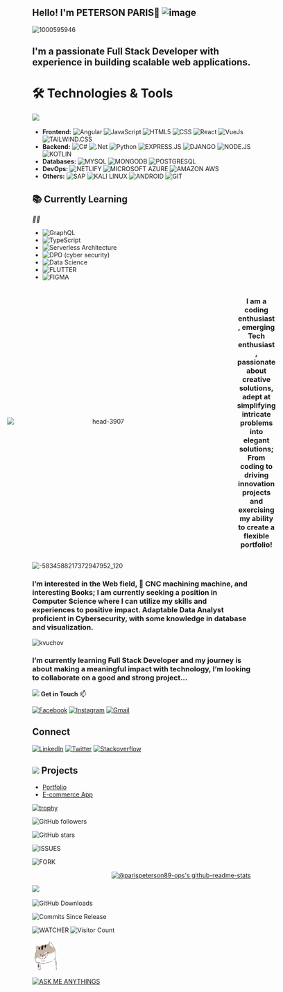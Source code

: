 ## Hello! I'm PETERSON PARIS👋   ![image](https://github.com/user-attachments/assets/3481c21b-ded3-4657-93ea-de08867514c9)
</h2>




    

 



![1000595946](https://github.com/user-attachments/assets/47fea4dd-752f-46f8-b3c9-98a6c5e52fb6)

## I'm a passionate Full Stack Developer with experience in building scalable web applications.


 #  🛠️ Technologies & Tools
   <i><i></i><i></i></i>
    <i><i></i><i></i></i>
    <i><i></i><i></i></i>
    <i><i></i><i></i></i>
    <i><i></i><i></i></i>
    <i><i></i><i></i></i>
    <i><i></i><i></i></i>
    <i><i></i><i></i></i>
    <i><i></i><i></i></i>
    <i><i></i><i></i></i>
    <i><i></i><i></i></i>
    <i><i></i><i></i></i>
    <i><i></i><i></i></i>
    <i><i></i><i></i></i>
    <i><i></i><i></i></i>
    <i><i></i><i></i></i>
    <i><i></i><i></i></i>
    <i><i></i><i></i></i>
    <i><i></i><i></i></i>
    <i><i></i><i></i></i>
    <i><i></i><i></i></i>
    <i><i></i><i></i></i>
    <i><i></i><i></i></i>
    <i><i></i><i></i></i>
    <i><i></i><i></i></i>
    <i><i></i><i></i></i>
    <i><i></i><i></i></i>
    <i><i></i><i></i></i>
    <i><i></i><i></i></i>
    <i><i></i><i></i></i>
    <i><i></i><i></i></i>
    <i><i></i><i></i></i>
    <i><i></i><i></i></i>
    <i><i></i><i></i></i>
    <i><i></i><i></i></i>
    <i><i></i><i></i></i>
    <i><i></i><i></i></i>
    <i><i></i><i></i></i>
 <img src="https://emojis.slackmojis.com/emojis/images/1680554188/65018/cat-roomba-exceptionally-fast.gif"
width="50" />

- **Frontend:**  ![Angular](https://img.shields.io/badge/Angular-DD0031?style=for-the-badge&logo=angular&logoColor=white) ![JavaScript](https://img.shields.io/badge/JavaScript-F7DF1E?style=for-the-badge&logo=javascript&logoColor=black)   ![HTML5](https://img.shields.io/badge/HTML5-E34F26?style=for-the-badge&logo=html5&logoColor=white) ![CSS](https://img.shields.io/badge/CSS3-1572B6?style=for-the-badge&logo=css3&logoColor=white)  ![React](https://img.shields.io/badge/React-20232A?style=for-the-badge&logo=react&logoColor=61DAFB) ![VueJs](https://img.shields.io/badge/Vue.js-35495E?style=for-the-badge&logo=vue.js&logoColor=4FC08D) ![TAILWIND.CSS](https://img.shields.io/badge/Tailwind_CSS-38B2AC?style=for-the-badge&logo=tailwind-css&logoColor=white)
   <i><i></i><i></i></i>
    <i><i></i><i></i></i>
    <i><i></i><i></i></i>
    <i><i></i><i></i></i>
    <i><i></i><i></i></i>
    <i><i></i><i></i></i>
    <i><i></i><i></i></i>
    <i><i></i><i></i></i>
    <i><i></i><i></i></i>
    <i><i></i><i></i></i>
    <i><i></i><i></i></i>
    <i><i></i><i></i></i>
    <i><i></i><i></i></i>
    <i><i></i><i></i></i>
    <i><i></i><i></i></i>
    <i><i></i><i></i></i>
    <i><i></i><i></i></i>
    <i><i></i><i></i></i>
    <i><i></i><i></i></i>
    <i><i></i><i></i></i>
    <i><i></i><i></i></i>
    <i><i></i><i></i></i>
    <i><i></i><i></i></i>
    <i><i></i><i></i></i>
    <i><i></i><i></i></i>
    <i><i></i><i></i></i>
    <i><i></i><i></i></i>
    <i><i></i><i></i></i>
    <i><i></i><i></i></i>
    <i><i></i><i></i></i>
    <i><i></i><i></i></i>
    <i><i></i><i></i></i>
    <i><i></i><i></i></i>
    <i><i></i><i></i></i>
    <i><i></i><i></i></i>
    <i><i></i><i></i></i>
    <i><i></i><i></i></i>
    <i><i></i><i></i></i>
- **Backend:** ![C#](https://img.shields.io/badge/C%23-239120?style=for-the-badge&logo=c-sharp&logoColor=white) ![.Net](https://img.shields.io/badge/.NET-5C2D91?style=for-the-badge&logo=.net&logoColor=white) ![Python](https://img.shields.io/badge/Python-14354C?style=for-the-badge&logo=python&logoColor=white) ![EXPRESS.JS](https://img.shields.io/badge/Express.js-404D59?style=for-the-badge) ![DJANGO](https://img.shields.io/badge/Django-092E20?style=for-the-badge&logo=django&logoColor=white) ![NODE.JS](https://img.shields.io/badge/Node.js-43853D?style=for-the-badge&logo=node.js&logoColor=white) ![KOTLIN](https://img.shields.io/badge/Kotlin-0095D5?&style=for-the-badge&logo=kotlin&logoColor=white)
   <i><i></i><i></i></i>
    <i><i></i><i></i></i>
    <i><i></i><i></i></i>
    <i><i></i><i></i></i>
    <i><i></i><i></i></i>
    <i><i></i><i></i></i>
    <i><i></i><i></i></i>
    <i><i></i><i></i></i>
    <i><i></i><i></i></i>
    <i><i></i><i></i></i>
    <i><i></i><i></i></i>
    <i><i></i><i></i></i>
    <i><i></i><i></i></i>
    <i><i></i><i></i></i>
    <i><i></i><i></i></i>
    <i><i></i><i></i></i>
    <i><i></i><i></i></i>
    <i><i></i><i></i></i>
    <i><i></i><i></i></i>
    <i><i></i><i></i></i>
    <i><i></i><i></i></i>
    <i><i></i><i></i></i>
    <i><i></i><i></i></i>
    <i><i></i><i></i></i>
    <i><i></i><i></i></i>
    <i><i></i><i></i></i>
    <i><i></i><i></i></i>
    <i><i></i><i></i></i>
    <i><i></i><i></i></i>
    <i><i></i><i></i></i>
    <i><i></i><i></i></i>
    <i><i></i><i></i></i>
    <i><i></i><i></i></i>
    <i><i></i><i></i></i>
    <i><i></i><i></i></i>
    <i><i></i><i></i></i>
    <i><i></i><i></i></i>
    <i><i></i><i></i></i>
- **Databases:** ![MYSQL](https://img.shields.io/badge/MySQL-00000F?style=for-the-badge&logo=mysql&logoColor=white) ![MONGODB](https://img.shields.io/badge/MongoDB-4EA94B?style=for-the-badge&logo=mongodb&logoColor=white) ![POSTGRESQL](https://img.shields.io/badge/PostgreSQL-316192?style=for-the-badge&logo=postgresql&logoColor=white)
   <i><i></i><i></i></i>
    <i><i></i><i></i></i>
    <i><i></i><i></i></i>
    <i><i></i><i></i></i>
    <i><i></i><i></i></i>
    <i><i></i><i></i></i>
    <i><i></i><i></i></i>
    <i><i></i><i></i></i>
    <i><i></i><i></i></i>
    <i><i></i><i></i></i>
    <i><i></i><i></i></i>
    <i><i></i><i></i></i>
    <i><i></i><i></i></i>
    <i><i></i><i></i></i>
    <i><i></i><i></i></i>
    <i><i></i><i></i></i>
    <i><i></i><i></i></i>
    <i><i></i><i></i></i>
    <i><i></i><i></i></i>
    <i><i></i><i></i></i>
    <i><i></i><i></i></i>
    <i><i></i><i></i></i>
    <i><i></i><i></i></i>
    <i><i></i><i></i></i>
    <i><i></i><i></i></i>
    <i><i></i><i></i></i>
    <i><i></i><i></i></i>
    <i><i></i><i></i></i>
    <i><i></i><i></i></i>
    <i><i></i><i></i></i>
    <i><i></i><i></i></i>
    <i><i></i><i></i></i>
    <i><i></i><i></i></i>
    <i><i></i><i></i></i>
    <i><i></i><i></i></i>
    <i><i></i><i></i></i>
    <i><i></i><i></i></i>
    <i><i></i><i></i></i>
- **DevOps:** ![NETLIFY](https://img.shields.io/badge/Netlify-00C7B7?style=for-the-badge&logo=netlify&logoColor=white) ![MICROSOFT AZURE](https://img.shields.io/badge/Microsoft_Azure-0089D6?style=for-the-badge&logo=microsoft-azure&logoColor=white) ![AMAZON AWS](https://img.shields.io/badge/Amazon_AWS-FF9900?style=for-the-badge&logo=amazonaws&logoColor=white)
   <i><i></i><i></i></i>
    <i><i></i><i></i></i>
    <i><i></i><i></i></i>
    <i><i></i><i></i></i>
    <i><i></i><i></i></i>
    <i><i></i><i></i></i>
    <i><i></i><i></i></i>
    <i><i></i><i></i></i>
    <i><i></i><i></i></i>
    <i><i></i><i></i></i>
    <i><i></i><i></i></i>
    <i><i></i><i></i></i>
    <i><i></i><i></i></i>
    <i><i></i><i></i></i>
    <i><i></i><i></i></i>
    <i><i></i><i></i></i>
    <i><i></i><i></i></i>
    <i><i></i><i></i></i>
    <i><i></i><i></i></i>
    <i><i></i><i></i></i>
    <i><i></i><i></i></i>
    <i><i></i><i></i></i>
    <i><i></i><i></i></i>
    <i><i></i><i></i></i>
    <i><i></i><i></i></i>
    <i><i></i><i></i></i>
    <i><i></i><i></i></i>
    <i><i></i><i></i></i>
    <i><i></i><i></i></i>
    <i><i></i><i></i></i>
    <i><i></i><i></i></i>
    <i><i></i><i></i></i>
    <i><i></i><i></i></i>
    <i><i></i><i></i></i>
    <i><i></i><i></i></i>
    <i><i></i><i></i></i>
    <i><i></i><i></i></i>
    <i><i></i><i></i></i>
- **Others:** ![SAP](https://img.shields.io/badge/SAP-0FAAFF?style=for-the-badge&logo=sap&logoColor=white)  ![KALI LINUX](https://img.shields.io/badge/Kali_Linux-557C94?style=for-the-badge&logo=kali-linux&logoColor=white) ![ANDROID](https://img.shields.io/badge/Android-3DDC84?style=for-the-badge&logo=android&logoColor=white) ![GIT](https://img.shields.io/badge/GIT-E44C30?style=for-the-badge&logo=git&logoColor=white) 

## 📚 Currently Learning 
 <i><i>👨‍💻</i><i></i></i>
    <i><i></i><i></i></i>
    <i><i></i><i></i></i>
    <i><i></i><i></i></i>
    <i><i></i><i></i></i>
    <i><i></i><i></i></i>
    <i><i></i><i></i></i>
    <i><i></i><i></i></i>
    <i><i></i><i></i></i>
    <i><i></i><i></i></i>
    <i><i></i><i></i></i>
    <i><i></i><i></i></i>
    <i><i></i><i></i></i>
    <i><i></i><i></i></i>
    <i><i></i><i></i></i>
    <i><i></i><i></i></i>
    <i><i></i><i></i></i>
    <i><i></i><i></i></i>
    <i><i></i><i></i></i>
    <i><i></i><i></i></i>
    <i><i></i><i></i></i>
    <i><i></i><i></i></i>
    <i><i></i><i></i></i>
    <i><i></i><i></i></i>
    <i><i></i><i></i></i>
    <i><i></i><i></i></i>
    <i><i></i><i></i></i>
    <i><i></i><i></i></i>
    <i><i></i><i></i></i>
    <i><i></i><i></i></i>
    <i><i></i><i></i></i>
    <i><i></i><i></i></i>
    <i><i></i><i></i></i>
    <i><i></i><i></i></i>
    <i><i></i><i></i></i>
    <i><i></i><i></i></i>
    <i><i></i><i></i></i>
    <i><i></i><i></i></i>
- ![GraphQL](https://img.shields.io/badge/Amazon_AWS-232F3E?style=for-the-badge&logo=amazon-aws&logoColor=white)
-  ![TypeScript](https://img.shields.io/badge/TypeScript-007ACC?style=for-the-badge&logo=typescript&logoColor=white)
- ![Serverless Architecture](https://img.shields.io/badge/TensorFlow-FF6F00?style=for-the-badge&logo=tensorflow&logoColor=white)
- ![DPO (cyber security)](https://img.shields.io/badge/Azure_DevOps-0078D7?style=for-the-badge&logo=azure-devops&logoColor=white)
- ![Data Science](https://img.shields.io/badge/microsoft%20azure-0089D6?style=for-the-badge&logo=microsoft-azure&logoColor=white)
- ![FLUTTER](https://img.shields.io/badge/Flutter-02569B?style=for-the-badge&logo=flutter&logoColor=white)
- ![FIGMA](https://img.shields.io/badge/Figma-F24E1E?style=for-the-badge&logo=figma&logoColor=white)




<div style="display: flex; justify-content: center; align-items: center; text-align: center; width: 100%;">
  <div style="display: flex; justify-content: center; align-items: center; margin-right: 80px;">
    <img src="https://github.com/user-attachments/assets/cec10b22-fb3f-4852-8288-f4779fa00737" alt="head-3907" width="450"/>
  </div>
  <div>
    <h3>I am a coding enthusiast, emerging Tech enthusiast, passionate about creative solutions, <br> adept at simplifying intricate problems into elegant solutions; <br> From coding to driving innovation projects and exercising my ability to create a flexible portfolio!</h3>
  </div>
</div>


 
 
![-5834588217372947952_120](https://github.com/user-attachments/assets/c5acca02-f8da-4335-b2cd-aae4ab4a4116)

### I’m interested in the Web field, 🛞 CNC machining machine, and interesting Books; I am currently seeking a position in Computer Science where I can utilize my skills and experiences to positive impact. Adaptable Data Analyst  proficient in Cybersecurity, with some knowledge in database and visualization.

![kvuchov](https://github.com/user-attachments/assets/2a88b41b-761c-4721-ba95-5e6e885e969d)

### I’m currently learning Full Stack Developer and my journey is about making a meaningful impact with technology, I’m looking to collaborate on a good and strong project...
 



<img
src="https://emojis.slackmojis.com/emojis/images/1643514738/7421/typingcat.gif?1643514738"
width="40" /> **Get in Touch**  📫
 
 
[![Facebook](https://img.shields.io/badge/Facebook-1877F2?style=for-the-badge&logo=facebook&logoColor=white)](https://www.facebook.com/petersonbigniew.paris?mibextid=ZbWKwL)
[![Instagram](https://img.shields.io/badge/Instagram-E4405F?style=for-the-badge&logo=instagram&logoColor=white)](https://www.instagram.com/parispeterson89?igsh=azhxYmJudG02M2o2)
[![Gmail](https://img.shields.io/badge/Gmail-D14836?style=for-the-badge&logo=gmail&logoColor=white)](mailto:parispeterson89@gmail.com)

 

## Connect
[![LinkedIn](https://img.shields.io/badge/LinkedIn-0077B5?style=for-the-badge&logo=linkedin&logoColor=white)](https://www.linkedin.com/in/peterson-paris-750ba493?utm_source=share&utm_campaign=share_via&utm_content=profile&utm_medium=android_app)
[![Twitter](https://img.shields.io/badge/Twitter-1DA1F2?style=for-the-badge&logo=twitter&logoColor=white)](https://x.com/ParisPeterson89?t=WrHU5Era4BY3VaLwoEu66w&s=03)
[![Stackoverflow](https://aleen42.github.io/badges/src/stackoverflow.svg)](https://stackoverflow.com/users/26900693/peterson-christophe-paris)










<h2>
<img
src="https://emojis.slackmojis.com/emojis/images/1704759014/85857/redbull.gif"
width="40" />
Projects
</h2>


- [Portfolio](https://site-gamesshop-self-six.vercel.app/)
- [E-commerce App](link)
                                                                                                 












[![trophy](https://github-profile-trophy.vercel.app/?username=parispeterson89-ops)](https://github.com/ryo-ma/github-profile-trophy)


![GitHub followers](https://img.shields.io/github/followers/parispeterson89-ops?style=social)




  

![GitHub stars](https://img.shields.io/github/stars/parispeterson89-ops?style=social) 

![ISSUES](https://img.shields.io/github/issues-pr-closed/parispeterson89-ops/parispeterson89-ops.svg)


![FORK](https://img.shields.io/github/forks/parispeterson89/README.svg)


<p align="right">
  <a href="https://github.com/parispeterson89-ops?tab=repositories">
    <img src="https://github-readme-stats-one-bice.vercel.app/api?username=parispeterson89-ops&theme=transparent&show_icons=true&count_private=true&hide_border=true&role=OWNER,ORGANIZATION_MEMBER,COLLABORATOR&MORETEAMATE" width="50%" alt="@parispeterson89-ops's github-readme-stats">
  </a>




  

<p align="left">
    
  <img src="https://github-readme-stats.vercel.app/api/top-langs/?username=parispeterson89-ops&langs_count=15&layout=compact&theme=shadow_green&hide_border=true" width="40%"/>

  
</p>




![GitHub Downloads](https://img.shields.io/github/downloads/parispeterson89-ops/parispeterson89-ops/total.svg)




![Commits Since Release](https://img.shields.io/github/commits-since/parispeterson89-ops/parispeterson89-ops/v1.0.0.svg)







![WATCHER](https://img.shields.io/github/watchers/parispeterson89-ops/parispeterson89-ops.svg)
![Visitor Count](https://profile-counter.glitch.me/parispeterson89-ops/count.svg)


 <img src="https://github.com/OracleBrain/OracleBrain/blob/main/wth-smile.gif?raw=true" width="60" height="70" alt="Description of the image">




[![ASK ME ANYTHINGS](https://img.shields.io/badge/Ask%20me-anything-1abc9c.svg)](https://chat.whatsapp.com/EPf2mLveS6xApJR7j5Z4Co)
